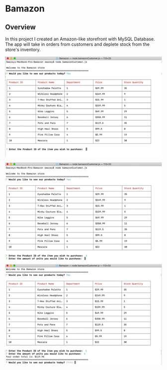 # Bamazon

## Overview
In this project I created  an Amazon-like storefront with MySQL Database.  The app will take in orders from customers and deplete stock from the store's inventory.

![picture](assets/bamazon1.png)

![picture](assets/bamazon2.png)
![picture](assets/bamazon3.png)